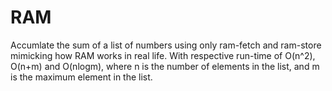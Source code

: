 # RAM

Accumlate the sum of a list of numbers using only ram-fetch and ram-store mimicking how RAM works in real life. 
With respective run-time of O(n^2), O(n+m) and O(nlogm), where n is the number of elements in the list, and m is the maximum element in the list.
